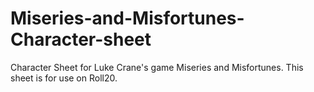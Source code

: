 # Miseries-and-Misfortunes-Character-sheet
Character Sheet for Luke Crane's game Miseries and Misfortunes.
This sheet is for use on Roll20. 
